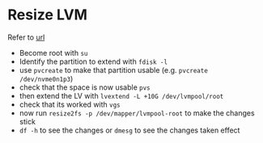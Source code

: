 # Resize LVM

Refer to [url](http://rabexc.org/posts/resizing-filesystem)

- Become root with `su`
- Identify the partition to extend with `fdisk -l`
- use `pvcreate` to make that partition usable (e.g. `pvcreate /dev/nvme0n1p3`)
- check that the space is now usable `pvs`
- then extend the LV with `lvextend -L +10G /dev/lvmpool/root`
- check that its worked with `vgs`
- now run `resize2fs -p /dev/mapper/lvmpool-root` to make the changes stick
- `df -h` to see the changes or `dmesg` to see the changes taken effect
